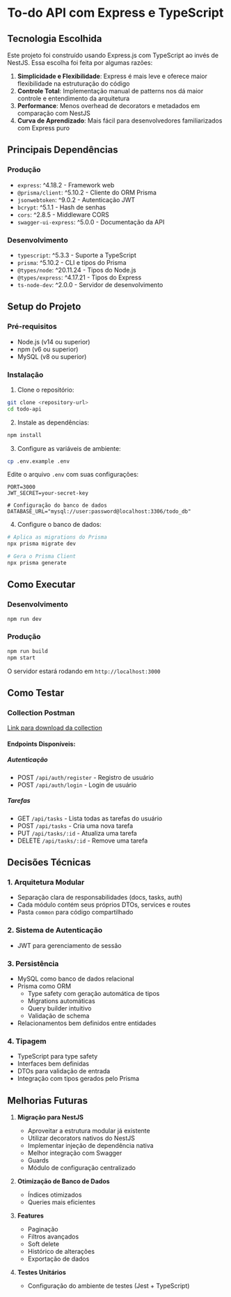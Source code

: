 # To-do API com Express e TypeScript

## Tecnologia Escolhida

Este projeto foi construído usando Express.js com TypeScript ao invés de NestJS. Essa escolha foi feita por algumas razões:

1. **Simplicidade e Flexibilidade**: Express é mais leve e oferece maior flexibilidade na estruturação do código
2. **Controle Total**: Implementação manual de patterns nos dá maior controle e entendimento da arquitetura
3. **Performance**: Menos overhead de decorators e metadados em comparação com NestJS
4. **Curva de Aprendizado**: Mais fácil para desenvolvedores familiarizados com Express puro

## Principais Dependências

### Produção
- `express`: ^4.18.2 - Framework web
- `@prisma/client`: ^5.10.2 - Cliente do ORM Prisma
- `jsonwebtoken`: ^9.0.2 - Autenticação JWT
- `bcrypt`: ^5.1.1 - Hash de senhas
- `cors`: ^2.8.5 - Middleware CORS
- `swagger-ui-express`: ^5.0.0 - Documentação da API

### Desenvolvimento
- `typescript`: ^5.3.3 - Suporte a TypeScript
- `prisma`: ^5.10.2 - CLI e tipos do Prisma
- `@types/node`: ^20.11.24 - Tipos do Node.js
- `@types/express`: ^4.17.21 - Tipos do Express
- `ts-node-dev`: ^2.0.0 - Servidor de desenvolvimento

## Setup do Projeto

### Pré-requisitos
- Node.js (v14 ou superior)
- npm (v6 ou superior)
- MySQL (v8 ou superior)

### Instalação

1. Clone o repositório:
```bash
git clone <repository-url>
cd todo-api
```

2. Instale as dependências:
```bash
npm install
```

3. Configure as variáveis de ambiente:
```bash
cp .env.example .env
```

Edite o arquivo `.env` com suas configurações:
```
PORT=3000
JWT_SECRET=your-secret-key

# Configuração do banco de dados
DATABASE_URL="mysql://user:password@localhost:3306/todo_db"
```

4. Configure o banco de dados:
```bash
# Aplica as migrations do Prisma
npx prisma migrate dev

# Gera o Prisma Client
npx prisma generate
```

## Como Executar

### Desenvolvimento
```bash
npm run dev
```

### Produção
```bash
npm run build
npm start
```

O servidor estará rodando em `http://localhost:3000`

## Como Testar

### Collection Postman

[Link para download da collection](https://www.postman.com/science-cosmonaut-27614798/to-do-api/collection/7jayaok/todo-api?action=share&creator=38262550)

#### Endpoints Disponíveis:

##### Autenticação
- POST `/api/auth/register` - Registro de usuário
- POST `/api/auth/login` - Login de usuário

##### Tarefas
- GET `/api/tasks` - Lista todas as tarefas do usuário
- POST `/api/tasks` - Cria uma nova tarefa
- PUT `/api/tasks/:id` - Atualiza uma tarefa
- DELETE `/api/tasks/:id` - Remove uma tarefa

## Decisões Técnicas

### 1. Arquitetura Modular
- Separação clara de responsabilidades (docs, tasks, auth)
- Cada módulo contém seus próprios DTOs, services e routes
- Pasta `common` para código compartilhado

### 2. Sistema de Autenticação
- JWT para gerenciamento de sessão

### 3. Persistência
- MySQL como banco de dados relacional
- Prisma como ORM
  - Type safety com geração automática de tipos
  - Migrations automáticas
  - Query builder intuitivo
  - Validação de schema
- Relacionamentos bem definidos entre entidades

### 4. Tipagem
- TypeScript para type safety
- Interfaces bem definidas
- DTOs para validação de entrada
- Integração com tipos gerados pelo Prisma

## Melhorias Futuras

1. **Migração para NestJS**
   - Aproveitar a estrutura modular já existente
   - Utilizar decorators nativos do NestJS
   - Implementar injeção de dependência nativa
   - Melhor integração com Swagger
   - Guards 
   - Módulo de configuração centralizado

2. **Otimização de Banco de Dados**
   - Índices otimizados
   - Queries mais eficientes
     
3. **Features**
   - Paginação
   - Filtros avançados
   - Soft delete
   - Histórico de alterações
   - Exportação de dados

4. **Testes Unitários**
   - Configuração do ambiente de testes (Jest + TypeScript)


   
